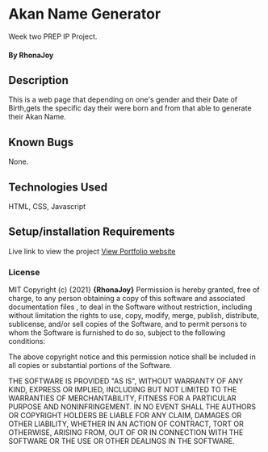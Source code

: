 # Akan Name Generator
Week two PREP IP Project.
#### By RhonaJoy
## Description
This is a web page that depending on one's gender and their Date of Birth,gets the specific day their were born and from that able to generate their Akan Name.
## Known Bugs
None.
## Technologies Used
HTML, CSS, Javascript
## Setup/installation Requirements
Live link to view the project <a href="https://rhonajoyke.github.io/Portfolio/">View Portfolio website</a>
### License
MIT Copyright (c) {2021} **{RhonaJoy}**
Permission is hereby granted, free of charge, to any person obtaining a copy of this software and associated documentation files , to deal in the Software without restriction, including without limitation the rights to use, copy, modify, merge, publish, distribute, sublicense, and/or sell copies of the Software, and to permit persons to whom the Software is furnished to do so, subject to the following conditions:

The above copyright notice and this permission notice shall be included in all copies or substantial portions of the Software.

THE SOFTWARE IS PROVIDED "AS IS", WITHOUT WARRANTY OF ANY KIND, EXPRESS OR IMPLIED, INCLUDING BUT NOT LIMITED TO THE WARRANTIES OF MERCHANTABILITY, FITNESS FOR A PARTICULAR PURPOSE AND NONINFRINGEMENT. IN NO EVENT SHALL THE AUTHORS OR COPYRIGHT HOLDERS BE LIABLE FOR ANY CLAIM, DAMAGES OR OTHER LIABILITY, WHETHER IN AN ACTION OF CONTRACT, TORT OR OTHERWISE, ARISING FROM, OUT OF OR IN CONNECTION WITH THE SOFTWARE OR THE USE OR OTHER DEALINGS IN THE SOFTWARE.

